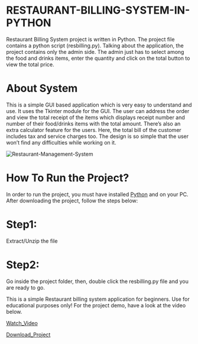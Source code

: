 # RESTAURANT-BILLING-SYSTEM-IN-PYTHON

Restaurant Billing System project is written in Python. The project file contains a python script (resbilling.py). Talking about the application, the project contains only the admin side. The admin just has to select among the food and drinks items, enter the quantity and click on the total button to view the total price.

# About System
This is a simple GUI based application which is very easy to understand and use. It uses the Tkinter module for the GUI. The user can address the order and view the total receipt of the items which displays receipt number and number of their food/drinks items with the total amount. There’s also an extra calculator feature for the users. Here, the total bill of the customer includes tax and service charges too. The design is so simple that the user won’t find any difficulties while working on it.

![Restaurant-Management-System](https://user-images.githubusercontent.com/44707673/90329197-2377f380-dfc0-11ea-9b10-b72abf95308a.png)


# How To Run the Project?
In order to run the project, you must have installed [Python](https://www.python.org/) and on your PC. After downloading the project, follow the steps below:

# Step1: 
Extract/Unzip the file

# Step2:
Go inside the project folder, then, double click the resbilling.py file and you are ready to go.

This is a simple Restaurant billing system application for beginners. Use for educational purposes only! For the project demo, have a look at the video below.

[Watch_Video](https://www.youtube.com/watch?v=KanNnJxym6E&feature=emb_logo)

[Download_Project](https://github.com/vkn84527/RESTAURANT-BILLING-SYSTEM-IN-PYTHON)
